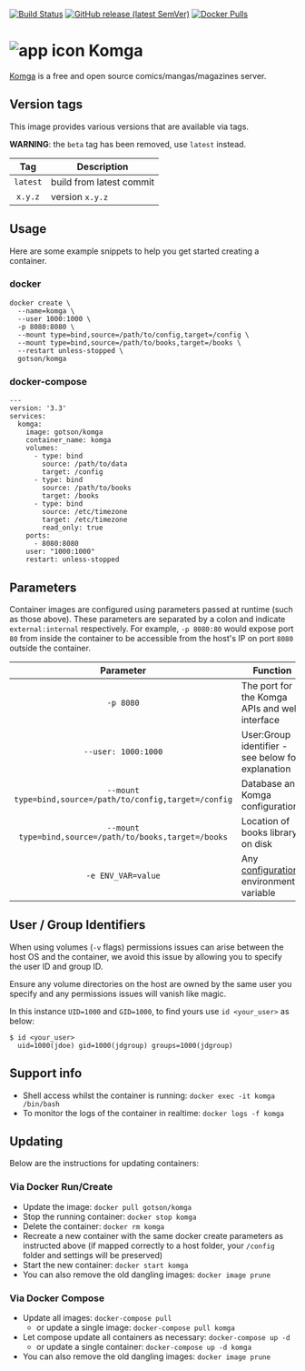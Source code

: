 [![Build Status](https://travis-ci.com/gotson/komga.svg?branch=master)](https://travis-ci.com/gotson/komga)
[![GitHub release (latest SemVer)](https://img.shields.io/github/v/release/gotson/komga?color=blue&label=download&sort=semver)](https://github.com/gotson/komga/releases)
[![Docker Pulls](https://img.shields.io/docker/pulls/gotson/komga)](https://hub.docker.com/r/gotson/komga)

# ![app icon](https://github.com/gotson/komga/raw/master/.github/readme-images/app-icon.png) Komga

[Komga](https://github.com/gotson/komga) is a free and open source comics/mangas/magazines server.

## Version tags

This image provides various versions that are available via tags.

**WARNING**: the `beta` tag has been removed, use `latest` instead.

|**Tag** |**Description**         |
|:------:|------------------------|
|`latest`  |build from latest commit|
|`x.y.z` |version `x.y.z`         |

## Usage

Here are some example snippets to help you get started creating a container.

### docker

```
docker create \
  --name=komga \
  --user 1000:1000 \
  -p 8080:8080 \
  --mount type=bind,source=/path/to/config,target=/config \
  --mount type=bind,source=/path/to/books,target=/books \
  --restart unless-stopped \
  gotson/komga
```

### docker-compose

```
---
version: '3.3'
services:
  komga:
    image: gotson/komga
    container_name: komga
    volumes:
      - type: bind
        source: /path/to/data
        target: /config
      - type: bind
        source: /path/to/books
        target: /books
      - type: bind
        source: /etc/timezone
        target: /etc/timezone
        read_only: true
    ports:
      - 8080:8080
    user: "1000:1000"
    restart: unless-stopped
```

## Parameters

Container images are configured using parameters passed at runtime (such as those above).
These parameters are separated by a colon and indicate `external:internal` respectively.
For example, `-p 8080:80` would expose port `80` from inside the container to be accessible from the host's IP on port `8080` outside the container.

|                          Parameter                        | Function                                                              |
|:---------------------------------------------------------:|-----------------------------------------------------------------------|
| `-p 8080`                                                 | The port for the Komga APIs and web interface                         |
| `--user: 1000:1000`                                       | User:Group identifier - see below for explanation                     |
| `--mount type=bind,source=/path/to/config,target=/config` | Database and Komga configurations                                     |
| `--mount type=bind,source=/path/to/books,target=/books`   | Location of books library on disk                                     |
| `-e ENV_VAR=value`            | Any [configuration](https://komga.org/configuration/) environment variable |


## User / Group Identifiers

When using volumes (`-v` flags) permissions issues can arise between the host OS and the container, we avoid this issue by allowing you to specify the user ID and group ID.

Ensure any volume directories on the host are owned by the same user you specify and any permissions issues will vanish like magic.

In this instance `UID=1000` and `GID=1000`, to find yours use `id <your_user>` as below:

```
$ id <your_user>
  uid=1000(jdoe) gid=1000(jdgroup) groups=1000(jdgroup)
```

## Support info

- Shell access whilst the container is running: `docker exec -it komga /bin/bash`
- To monitor the logs of the container in realtime: `docker logs -f komga`

## Updating

Below are the instructions for updating containers:

### Via Docker Run/Create

- Update the image: `docker pull gotson/komga`
- Stop the running container: `docker stop komga`
- Delete the container: `docker rm komga`
- Recreate a new container with the same docker create parameters as instructed above (if mapped correctly to a host folder, your `/config` folder and settings will be preserved)
- Start the new container: `docker start komga`
- You can also remove the old dangling images: `docker image prune`

### Via Docker Compose

- Update all images: `docker-compose pull`
  - or update a single image: `docker-compose pull komga`
- Let compose update all containers as necessary: `docker-compose up -d`
  - or update a single container: `docker-compose up -d komga`
- You can also remove the old dangling images: `docker image prune`
